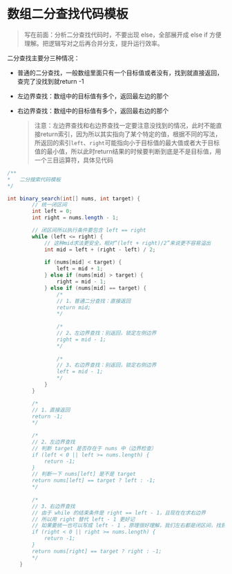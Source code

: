 # 数组二分查找代码模板

> 写在前面：分析二分查找代码时，不要出现 else，全部展开成 else if 方便理解。把逻辑写对之后再合并分支，提升运行效率。

二分查找主要分三种情况：

- 普通的二分查找，一般数组里面只有一个目标值或者没有，找到就直接返回，查完了没找到就return -1

- 左边界查找：数组中的目标值有多个，返回最左边的那个

- 右边界查找：数组中的目标值有多个，返回最右边的那个

  > 注意：左边界查找和右边界查找一定要注意没找到的情况，此时不能直接return索引，因为所以其实指向了某个特定的值，根据不同的写法，所返回的索引`left`、`right`可能指向小于目标值的最大值或者大于目标值的最小值，所以此时return结果的时候要判断到底是不是目标值，用一个三目运算符，具体见代码

```java
/**
*	二分搜索代码模板
*/

int binary_search(int[] nums, int target) {
        // 统一闭区间
    	int left = 0;
    	int right = nums.length - 1;

    	// 闭区间所以执行条件要包含 left == right
        while (left <= right) {
            // 这种mid求法更安全，相对“(left + right)/2”来说更不容易溢出
            int mid = left + (right - left) / 2;
            
            if (nums[mid] < target) {
                left = mid + 1;
            } else if (nums[mid] > target) {
                right = mid - 1;
            } else if (nums[mid] == target) {
                /*
                // 1、普通二分查找：直接返回
                return mid;
                */
                
				/*
				// 2、左边界查找：别返回，锁定左侧边界
                right = mid - 1;
				*/
                
                /*
				// 3、右边界查找：别返回，锁定右侧边界
                left = mid - 1;
				*/
            }
        }

        /*
        // 1、直接返回
        return -1;
        */
    
    	/*
    	// 2、左边界查找
    	// 判断 target 是否存在于 nums 中（边界检查）
        if (left < 0 || left >= nums.length) {
            return -1;
        }
        // 判断一下 nums[left] 是不是 target
        return nums[left] == target ? left : -1;
    	*/
    
    	/*
    	// 3、右边界查找
    	// 由于 while 的结束条件是 right == left - 1，且现在在求右边界
        // 所以用 right 替代 left - 1 更好记
        // 如果要统一也可以写成 left - 1 ，原理很好理解，我们左右都是闭区间，找到mid之后left = mid + 1 看看后面还有没有，所以最后找到的话 left 是会在 target 右边一位的
        if (right < 0 || right >= nums.length) {
            return -1;
        }
        return nums[right] == target ? right : -1;
    	*/
    }
```

